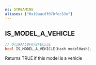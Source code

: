 ```yaml
---
ns: STREAMING
aliases: ["0x19aac8f07bfec53e"]
---
```

## IS_MODEL_A_VEHICLE

```c
// 0x19AAC8F07BFEC53E
bool IS_MODEL_A_VEHICLE(Hash modelHash);
```

Returns TRUE if this model is a vehicle

